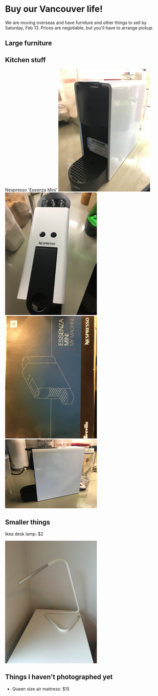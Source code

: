 # Buy our Vancouver life!
We are moving overseas and have furniture and other things to sell by Saturday, Feb 13. Prices are negotiable, but you'll have to arrange pickup.

## Large furniture



## Kitchen stuff
Nespresso 'Essenza Mini'
<img src="IMG_7886.JPG" alt="nespresso" width="300">
<img src="IMG_7884.JPG" alt="nespresso" width="300">
<img src="IMG_7885.JPG" alt="nespresso" width="300">
<img src="IMG_7883.JPG" alt="nespresso" width="300">






## Smaller things

Ikea desk lamp: $2

<img src="IMG_7862.JPG" alt="lamp" width="300">




## Things I haven't photographed yet
- Queen size air mattress: $15

